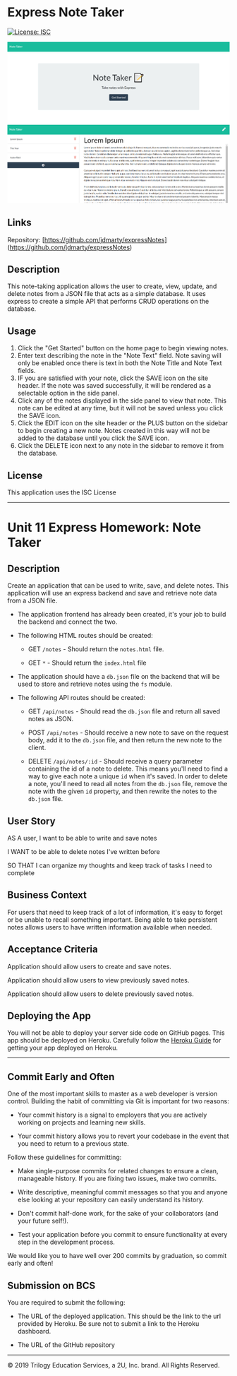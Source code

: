 # Express Note Taker
[![License: ISC](https://img.shields.io/badge/License-ISC-blue.svg)](https://opensource.org/licenses/ISC)

![Express Notes Home Page](https://github.com/jdmarty/expressNotes/blob/main/public/assets/images/home_page.PNG)
![Express Notes Notebook Page](https://github.com/jdmarty/expressNotes/blob/main/public/assets/images/notes_page.PNG)

## Links
Repository: [https://github.com/jdmarty/expressNotes] (https://github.com/jdmarty/expressNotes)

## Description

This note-taking application allows the user to create, view, update, and delete notes from a JSON file that acts as a simple database. It uses express to create a simple API that performs CRUD operations on the database.

## Usage

1. Click the "Get Started" button on the home page to begin viewing notes.
2. Enter text describing the note in the "Note Text" field. Note saving will only be enabled once there is text in both the Note Title and Note Text fields.
3. IF you are satisfied with your note, click the SAVE icon on the site header. If the note was saved successfully, it will be rendered as a selectable option in the side panel.
4. Click any of the notes displayed in the side panel to view that note. This note can be edited at any time, but it will not be saved unless you click the SAVE icon.
5. Click the EDIT icon on the site header or the PLUS button on the sidebar to begin creating a new note. Notes created in this way will not be added to the database until you click the SAVE icon.
6. Click the DELETE icon next to any note in the sidebar to remove it from the database.

## License

This application uses the ISC License

---------------------------------------------------------------------------------------------------------------------------

# Unit 11 Express Homework: Note Taker

## Description

Create an application that can be used to write, save, and delete notes. This application will use an express backend and save and retrieve note data from a JSON file.

* The application frontend has already been created, it's your job to build the backend and connect the two.

* The following HTML routes should be created:

  * GET `/notes` - Should return the `notes.html` file.

  * GET `*` - Should return the `index.html` file

* The application should have a `db.json` file on the backend that will be used to store and retrieve notes using the `fs` module.
* The following API routes should be created:

  * GET `/api/notes` - Should read the `db.json` file and return all saved notes as JSON.

  * POST `/api/notes` - Should receive a new note to save on the request body, add it to the `db.json` file, and then return the new note to the client.

  * DELETE `/api/notes/:id` - Should receive a query parameter containing the id of a note to delete. This means you'll need to find a way to give each note a unique `id` when it's saved. In order to delete a note, you'll need to read all notes from the `db.json` file, remove the note with the given `id` property, and then rewrite the notes to the `db.json` file.

## User Story

AS A user, I want to be able to write and save notes

I WANT to be able to delete notes I've written before

SO THAT I can organize my thoughts and keep track of tasks I need to complete

## Business Context

For users that need to keep track of a lot of information, it's easy to forget or be unable to recall something important. Being able to take persistent notes allows users to have written information available when needed.

## Acceptance Criteria

Application should allow users to create and save notes.

Application should allow users to view previously saved notes.

Application should allow users to delete previously saved notes.

## Deploying the App

You will not be able to deploy your server side code on GitHub pages. This app should be deployed on Heroku. Carefully follow the [Heroku Guide](../04-Important/HerokuGuide.md) for getting your app deployed on Heroku.

- - -

## Commit Early and Often

One of the most important skills to master as a web developer is version control. Building the habit of committing via Git is important for two reasons:

* Your commit history is a signal to employers that you are actively working on projects and learning new skills.

* Your commit history allows you to revert your codebase in the event that you need to return to a previous state.

Follow these guidelines for committing:

* Make single-purpose commits for related changes to ensure a clean, manageable history. If you are fixing two issues, make two commits.

* Write descriptive, meaningful commit messages so that you and anyone else looking at your repository can easily understand its history.

* Don't commit half-done work, for the sake of your collaborators (and your future self!).

* Test your application before you commit to ensure functionality at every step in the development process.

We would like you to have well over 200 commits by graduation, so commit early and often!

## Submission on BCS

You are required to submit the following:

* The URL of the deployed application. This should be the link to the url provided by Heroku. Be sure not to submit a link to the Heroku dashboard.

* The URL of the GitHub repository

- - -
© 2019 Trilogy Education Services, a 2U, Inc. brand. All Rights Reserved.
